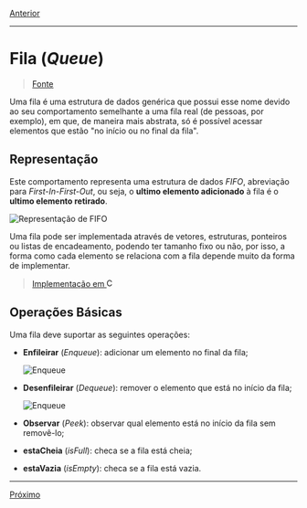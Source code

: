 [Anterior](./08-stack.md "Pilha")

---

# Fila (_Queue_)

> [Fonte](https://www.tutorialspoint.com/data_structures_algorithms/dsa_queue.htm "Site tutorialspoint")

Uma fila é uma estrutura de dados genérica que possui esse nome devido ao seu comportamento semelhante a uma fila real (de pessoas, por exemplo), em que, de maneira mais abstrata, só é possível acessar elementos que estão "no início ou no final da fila".

## Representação

Este comportamento representa uma estrutura de dados _FIFO_, abreviação para _First-In-First-Out_, ou seja, o **ultimo elemento adicionado** à fila é o **ultimo elemento retirado**.

![Representação de FIFO](https://www.tutorialspoint.com/data_structures_algorithms/images/queue_diagram.jpg "Representação teórica de fila")

Uma fila pode ser implementada através de vetores, estruturas, ponteiros ou listas de encadeamento, podendo ter tamanho fixo ou não, por isso, a forma como cada elemento se relaciona com a fila depende muito da forma de implementar.

> [Implementação em <img alt="C" src="https://raw.github.com/newtmagalhaes/Aprendendo-Linguagens/master/images/logos/c.svg?sanitize=true" width="15">](../../ImplementationInC/05-queue.c "Implementação em C")

## Operações Básicas

Uma fila deve suportar as seguintes operações:

- **Enfileirar** (_Enqueue_): adicionar um elemento no final da fila;

  ![Enqueue](https://www.tutorialspoint.com/data_structures_algorithms/images/queue_enqueue_diagram.jpg "Representação de operação Enqueue")

- **Desenfileirar** (_Dequeue_): remover o elemento que está no início da fila;

  ![Enqueue](https://www.tutorialspoint.com/data_structures_algorithms/images/queue_dequeue_diagram.jpg "Representação de operação Enqueue")

- **Observar** (_Peek_): observar qual elemento está no início da fila sem removê-lo;

- **estaCheia** (_isFull_): checa se a fila está cheia;

- **estaVazia** (_isEmpty_): checa se a fila está vazia.

---

[Próximo](../U4-tree&graph/10-tree.md)
